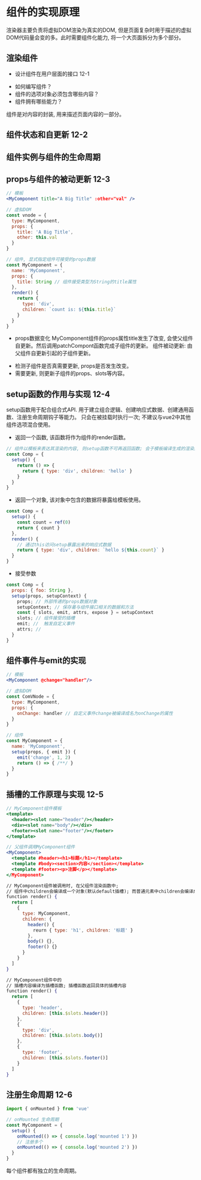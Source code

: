 # 组件的实现原理
渲染器主要负责将虚拟DOM渲染为真实的DOM, 但是页面复杂时用于描述的虚拟DOM代码量会变的多。此时需要组件化能力, 将一个大页面拆分为多个部分。

## 渲染组件

* 设计组件在用户层面的接口 12-1
- 如何编写组件？
- 组件的选项对象必须包含哪些内容？
- 组件拥有哪些能力？

组件是对内容的封装, 用来描述页面内容的一部分。

## 组件状态和自更新 12-2

## 组件实例与组件的生命周期

## props与组件的被动更新 12-3
```jsx
// 模板
<MyComponent title="A Big Title" :other="val" />

// 虚拟DOM
const vnode = {
  type: MyComponent,
  props: {
    title: 'A Big Title',
    other: this.val
  }
}

// 组件, 显式指定组件可接受的props数据
const MyComponent = {
  name: 'MyComponent',
  props: {
    title: String // 组件接受类型为String的title属性
  },
  render() {
    return {
      type: 'div',
      children: `count is: ${this.title}`
    }
  }
}
```
* props数据变化
MyComponent组件的props属性title发生了改变, 会使父组件自更新。然后调用patchCompont函数完成子组件的更新。
组件被动更新: 由父组件自更新引起的子组件更新。
- 检测子组件是否真需要更新, props是否发生改变。
- 需要更新, 则更新子组件的props、slots等内容。

## setup函数的作用与实现 12-4
setup函数用于配合组合式API. 用于建立组合逻辑、创建响应式数据、创建通用函数、注册生命周期钩子等能力。
只会在被挂载时执行一次; 不建议与vue2中其他组件选项混合使用。

* 返回一个函数, 该函数将作为组件的render函数。
```jsx
// 组件以模板来表达其渲染的内容, 则setup函数不可再返回函数; 会于模板编译生成的渲染函数产生冲突。
const Comp = {
  setup() {
    return () => {
      return { type: 'div', children: 'hello' }
    }
  }
}
```
* 返回一个对象, 该对象中包含的数据将暴露给模板使用。
```jsx
const Comp = {
  setup() {
    const count = ref(0)
    return { count }
  },
  render() {
    // 通过this访问setup暴露出来的响应式数据
    return { type: 'div', children: `hello ${this.count}` }
  }
}
```
* 接受参数
```jsx
const Comp = {
  props: { foo: String },
  setup(props, setupContext) {
    props; // 外部传递的props数据对象
    setupContext; // 保存着与组件接口相关的数据和方法
    const { slots, emit, attrs, expose } = setupContext
    slots; // 组件接受的插槽
    emit; //  触发自定义事件
    attrs; // 
  }
}
```

## 组件事件与emit的实现
```jsx
// 模板
<MyComponent @change="handler"/>

// 虚拟DOM
const ComVNode = {
  type: MyComponent,
  props: {
    onChange: handler // 自定义事件change被编译成名为onChange的属性
  }
}

// 组件
const MyComponent = {
  name: 'MyComponent',
  setup(props, { emit }) {
    emit('change', 1, 2)
    return () => { /**/ }
  }
}
```

## 插槽的工作原理与实现 12-5
```jsx
// MyComponent组件模板
<template>
  <header><slot name="header"/></header>
  <div><slot name="body"/></div>
  <footer><slot name="footer"/></footer>
</template>

// 父组件调用MyComponent组件
<MyComponent>
  <template #header><h1>标题</h1></template>
  <template #body><section>内容</section></template>
  <template #footer><p>注脚</p></template>
</MyComponent>

// MyComponent组件被调用时, 在父组件渲染函数中;
// 组件中children会编译成一个对象(默认default插槽); 而普通元素中children会编译成一个数组
function render() {
  return [
    {
      type: MyComponent,
      children: {
        header() {
          reurn { type: 'h1', children: '标题' }
        },
        body() {},
        footer() {}
      }
    }
  ]
}

// MyComponent组件中的
// 插槽内容编译为插槽函数; 插槽函数返回具体的插槽内容
function render() {
  return [
    {
      type: 'header',
      children: [this.$slots.header()]
    },
    {
      type: 'div',
      children: [this.$slots.body()]
    },
    {
      type: 'footer',
      children: [this.$slots.footer()]
    }
  ]
}
```

## 注册生命周期 12-6
```jsx
import { onMounted } from 'vue'

// onMounted 生命周期
const MyComponent = {
  setup() {
    onMounted(() => { console.log('mounted 1') })
    // 注册多个
    onMounted(() => { console.log('mounted 2') })
  }
}
```

每个组件都有独立的生命周期。
